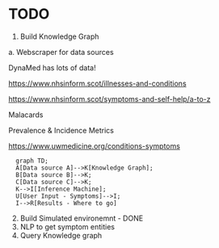 # TODO

1. Build Knowledge Graph

a. Webscraper for data sources

DynaMed has lots of data!

https://www.nhsinform.scot/illnesses-and-conditions

https://www.nhsinform.scot/symptoms-and-self-help/a-to-z

Malacards

Prevalence & Incidence Metrics

https://www.uwmedicine.org/conditions-symptoms

```mermaid
  graph TD;
  A[Data source A]-->K[Knowledge Graph];
  B[Data source B]-->K;
  C[Data source C]-->K;
  K-->I[Inference Machine];
  U[User Input - Symptoms]-->I;
  I-->R[Results - Where to go]
```

2. Build Simulated environemnt - DONE
3. NLP to get symptom entities
4. Query Knowledge graph
